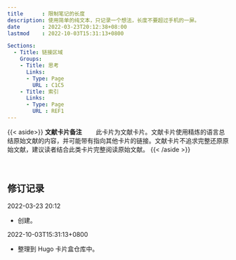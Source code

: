 ```yaml
---
title      : 限制笔记的长度
description: 使用简单的纯文本，只记录一个想法，长度不要超过手机的一屏。
date       : 2022-03-23T20:12:38+08:00
lastmod    : 2022-10-03T15:31:13+0800

Sections:
  - Title: 链接区域
    Groups:
    - Title: 思考
      Links:
      - Type: Page
        URL : C1C5
    - Title: 索引
      Links:
      - Type: Page
        URL : REF1
---
```

{{< aside>}}
**文献卡片备注**
　　此卡片为文献卡片。文献卡片使用精炼的语言总结原始文献的内容，并可能带有指向其他卡片的链接。文献卡片不追求完整还原原始文献，建议读者结合此类卡片完整阅读原始文献。
{{< /aside >}}

　　

## 修订记录
2022-03-23 20:12
* 创建。

2022-10-03T15:31:13+0800
* 整理到 Hugo 卡片盒仓库中。
